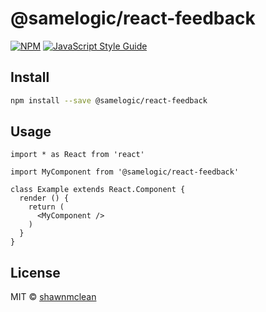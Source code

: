 # @samelogic/react-feedback

> 

[![NPM](https://img.shields.io/npm/v/@samelogic/react-feedback.svg)](https://www.npmjs.com/package/@samelogic/react-feedback) [![JavaScript Style Guide](https://img.shields.io/badge/code_style-standard-brightgreen.svg)](https://standardjs.com)

## Install

```bash
npm install --save @samelogic/react-feedback
```

## Usage

```tsx
import * as React from 'react'

import MyComponent from '@samelogic/react-feedback'

class Example extends React.Component {
  render () {
    return (
      <MyComponent />
    )
  }
}
```

## License

MIT © [shawnmclean](https://github.com/shawnmclean)
